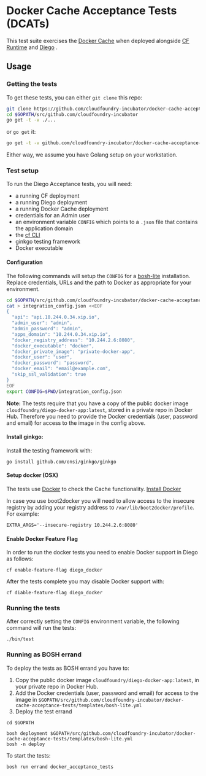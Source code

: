 # Docker Cache Acceptance Tests (DCATs)

This test suite exercises the [Docker Cache](https://github.com/cloudfoundry-incubator/diego-docker-cache) when deployed
alongside [CF Runtime](https://github.com/cloudfoundry/cf-release) and [Diego](https://github.com/cloudfoundry-incubator/diego-release) .

## Usage

### Getting the tests

To get these tests, you can either `git clone` this repo:

```bash
git clone https://github.com/cloudfoundry-incubator/docker-cache-acceptance-tests $GOPATH/src/github.com/cloudfoundry-incubator
cd $GOPATH/src/github.com/cloudfoundry-incubator
go get -t -v ./...
```

 or `go get` it:

 ```bash
 go get -t -v github.com/cloudfoundry-incubator/docker-cache-acceptance-tests/...
 ```

Either way, we assume you have Golang setup on your workstation.

### Test setup

To run the Diego Acceptance tests, you will need:
- a running CF deployment
- a running Diego deployment
- a running Docker Cache deployment
- credentials for an Admin user
- an environment variable `CONFIG` which points to a `.json` file that contains the application domain
- the [cf CLI](https://github.com/cloudfoundry/cli)
- ginkgo testing framework
- Docker executable

#### Configuration

The following commands will setup the `CONFIG` for a [bosh-lite](https://github.com/cloudfoundry/bosh-lite)
installation. Replace credentials, URLs and the path to Docker as appropriate for your environment.

```bash
cd $GOPATH/src/github.com/cloudfoundry-incubator/docker-cache-acceptance-tests
cat > integration_config.json <<EOF
{
  "api": "api.10.244.0.34.xip.io",
  "admin_user": "admin",
  "admin_password": "admin",
  "apps_domain": "10.244.0.34.xip.io",
  "docker_registry_address": "10.244.2.6:8080",
  "docker_executable": "docker",
  "docker_private_image": "private-docker-app",
  "docker_user": "user",
  "docker_password": "password",
  "docker_email": "email@example.com",
  "skip_ssl_validation": true
}
EOF
export CONFIG=$PWD/integration_config.json
```

**Note:** The tests require that you have a copy of the public docker image `cloudfoundry/diego-docker-app:latest`, stored in a private repo in Docker Hub. Therefore you need to provide the Docker credentials (user, password and email) for access to the image in the config above.

#### Install ginkgo:

Install the testing framework with:

```
go install github.com/onsi/ginkgo/ginkgo
```

#### Setup docker (OSX)

The tests use [Docker](https://www.docker.com/) to check the Cache functionality. [Install Docker](https://docs.docker.com/installation) 

In case you use boot2docker you will need to allow access to the insecure registry by adding your registry address to `/var/lib/boot2docker/profile`. For example:

```
EXTRA_ARGS='--insecure-registry 10.244.2.6:8080'
```

#### Enable Docker Feature Flag

In order to run the docker tests you need to enable Docker support in Diego as follows:

```cf enable-feature-flag diego_docker```

After the tests complete you may disable Docker support with:

```cf diable-feature-flag diego_docker```


### Running the tests

After correctly setting the `CONFIG` environment variable, the following command will run the tests:

```
./bin/test
```

### Running as BOSH errand

To deploy the tests as BOSH errand you have to:

1. Copy the public docker image `cloudfoundry/diego-docker-app:latest`, in your private repo in Docker Hub.
1. Add the Docker credentials (user, password and email) for access to the image in `$GOPATH/src/github.com/cloudfoundry-incubator/docker-cache-acceptance-tests/templates/bosh-lite.yml`
1. Deploy the test errand

```
cd $GOPATH

bosh deployment $GOPATH/src/github.com/cloudfoundry-incubator/docker-cache-acceptance-tests/templates/bosh-lite.yml
bosh -n deploy
```

To start the tests:

```
bosh run errand docker_acceptance_tests
```
